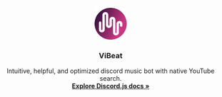 <p align="center">
    <img src="assets/vb_logo.png" alt="ViBeat Logo" width="72" height="72">
</p>

<h3 align="center">ViBeat</h3>

<p align="center">
    Intuitive, helpful, and optimized discord music bot with native YouTube search.
    <br>
    <a href="https://discord.js.org/#/docs/main/stable/general/welcome"><strong>Explore Discord.js docs »</strong></a>
</p>

